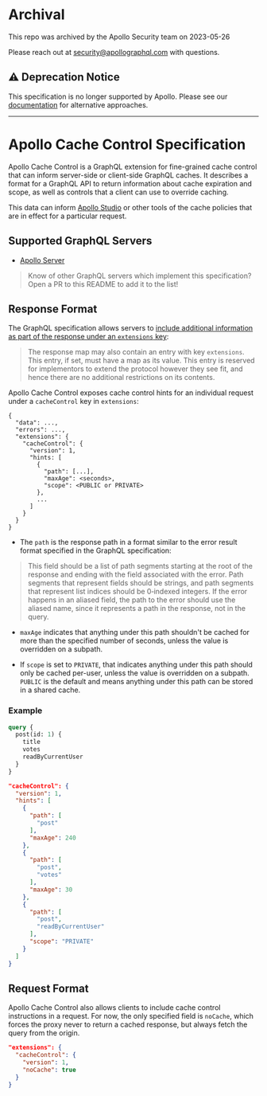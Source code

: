 # Archival
This repo was archived by the Apollo Security team on 2023-05-26

Please reach out at security@apollographql.com with questions.


## ⚠️ Deprecation Notice

This specification is no longer supported by Apollo. Please see our [documentation](https://www.apollographql.com/docs/apollo-server/performance/caching/) for alternative approaches.

***

# Apollo Cache Control Specification

Apollo Cache Control is a GraphQL extension for fine-grained cache control that can inform server-side or client-side GraphQL caches. It describes a format for a GraphQL API to return information about cache expiration and scope, as well as controls that a client can use to override caching.

This data can inform [Apollo Studio](https://www.apollographql.com/studio/) or other tools of the cache policies that are in effect for a particular request.

## Supported GraphQL Servers

- [Apollo Server](https://github.com/apollographql/apollo-server)

> Know of other GraphQL servers which implement this specification? Open a PR to this README to add it to the list!

## Response Format

The GraphQL specification allows servers to [include additional information as part of the response under an `extensions` key](https://facebook.github.io/graphql/#sec-Response-Format):
> The response map may also contain an entry with key `extensions`. This entry, if set, must have a map as its value. This entry is reserved for implementors to extend the protocol however they see fit, and hence there are no additional restrictions on its contents.

Apollo Cache Control exposes cache control hints for an individual request under a `cacheControl` key in `extensions`:

```
{
  "data": ...,
  "errors": ...,
  "extensions": {
    "cacheControl": {
      "version": 1,
      "hints: [
        {
          "path": [...],
          "maxAge": <seconds>,
          "scope": <PUBLIC or PRIVATE>
        },
        ...
      ]
    }
  }
}
```

- The `path` is the response path in a format similar to the error result format specified in the GraphQL specification:
> This field should be a list of path segments starting at the root of the response and ending with the field associated with the error. Path segments that represent fields should be strings, and path segments that represent list indices should be 0‐indexed integers. If the error happens in an aliased field, the path to the error should use the aliased name, since it represents a path in the response, not in the query.

- `maxAge` indicates that anything under this path shouldn't be cached for more than the specified number of seconds, unless the value is overridden on a subpath.

- If `scope` is set to `PRIVATE`, that indicates anything under this path should only be cached per-user, unless the value is overridden on a subpath. `PUBLIC` is the default and means anything under this path can be stored in a shared cache.

### Example

```graphql
query {
  post(id: 1) {
    title
    votes
    readByCurrentUser
  }
}
```

```json
"cacheControl": {
  "version": 1,
  "hints": [
    {
      "path": [
        "post"
      ],
      "maxAge": 240
    },
    {
      "path": [
        "post",
        "votes"
      ],
      "maxAge": 30
    },
    {
      "path": [
        "post",
        "readByCurrentUser"
      ],
      "scope": "PRIVATE"
    }
  ]
}
```

## Request Format

Apollo Cache Control also allows clients to include cache control instructions in a request. For now, the only specified field is `noCache`, which forces the proxy never to return a cached response, but always fetch the query from the origin.

```json
"extensions": {
  "cacheControl": {
    "version": 1,
    "noCache": true
  }
}
```
